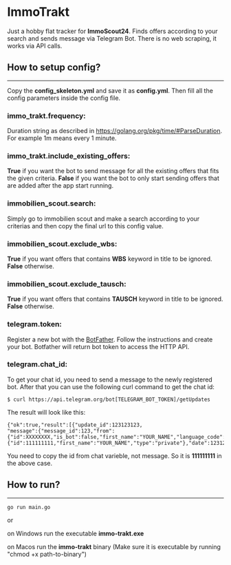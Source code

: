 # ImmoTrakt
Just a hobby flat tracker for **ImmoScout24**. Finds offers according to your search and sends message via Telegram Bot.
There is no web scraping, it works via API calls.

## How to setup config?
- - -
Copy the **config_skeleton.yml** and save it as **config.yml**. Then fill all the config parameters inside the config file.

### **immo_trakt.frequency**:
Duration string as described in https://golang.org/pkg/time/#ParseDuration. For example 1m means every 1 minute.

### **immo_trakt.include_existing_offers**:
**True** if you want the bot to send message for all the existing offers that fits the given criteria.
**False** if you want the bot to only start sending offers that are added after the app start running.

### **immobilien_scout.search**: 
Simply go to immobilien scout and make a search according to your criterias and then copy the final url to this config value.

### **immobilien_scout.exclude_wbs**: 
**True** if you want offers that contains **WBS** keyword in title to be ignored. **False** otherwise.

### **immobilien_scout.exclude_tausch**: 
**True** if you want offers that contains **TAUSCH** keyword in title to be ignored. **False** otherwise.

### **telegram.token**:
Register a new bot with the [BotFather](https://telegram.me/BotFather). Follow the instructions and create your bot. 
Botfather will return bot token to access the HTTP API.

### **telegram.chat_id**:
To get your chat id, you need to send a message to the newly registered bot. After that you can use the following curl command to get the chat id:
```
$ curl https://api.telegram.org/bot[TELEGRAM_BOT_TOKEN]/getUpdates
```
The result will look like this:
```
{"ok":true,"result":[{"update_id":123123123,
"message":{"message_id":123,"from":{"id":XXXXXXXX,"is_bot":false,"first_name":"YOUR_NAME","language_code":"en"},"chat":{"id":111111111,"first_name":"YOUR_NAME","type":"private"},"date":1231231231,"text":"XYZ"}}]}
```
You need to copy the id from chat varieble, not message. So it is **111111111** in the above case.

## How to run?
- - -
```
go run main.go
```
or 

on Windows run the executable **immo-trakt.exe**

on Macos run the **immo-trakt** binary (Make sure it is executable by running "chmod +x path-to-binary")
